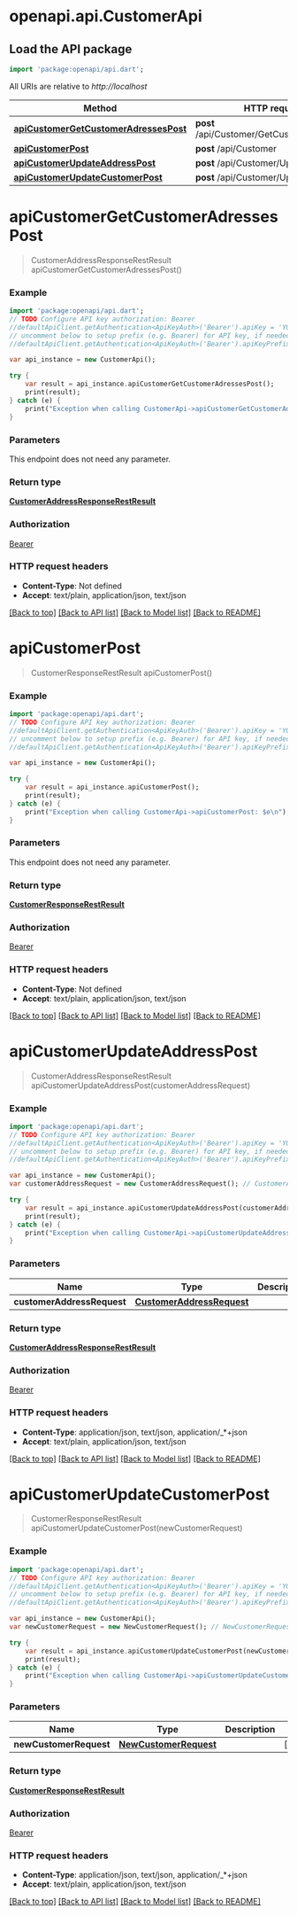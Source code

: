 # openapi.api.CustomerApi

## Load the API package
```dart
import 'package:openapi/api.dart';
```

All URIs are relative to *http://localhost*

Method | HTTP request | Description
------------- | ------------- | -------------
[**apiCustomerGetCustomerAdressesPost**](CustomerApi.md#apiCustomerGetCustomerAdressesPost) | **post** /api/Customer/GetCustomerAdresses | 
[**apiCustomerPost**](CustomerApi.md#apiCustomerPost) | **post** /api/Customer | 
[**apiCustomerUpdateAddressPost**](CustomerApi.md#apiCustomerUpdateAddressPost) | **post** /api/Customer/UpdateAddress | 
[**apiCustomerUpdateCustomerPost**](CustomerApi.md#apiCustomerUpdateCustomerPost) | **post** /api/Customer/UpdateCustomer | 


# **apiCustomerGetCustomerAdressesPost**
> CustomerAddressResponseRestResult apiCustomerGetCustomerAdressesPost()



### Example 
```dart
import 'package:openapi/api.dart';
// TODO Configure API key authorization: Bearer
//defaultApiClient.getAuthentication<ApiKeyAuth>('Bearer').apiKey = 'YOUR_API_KEY';
// uncomment below to setup prefix (e.g. Bearer) for API key, if needed
//defaultApiClient.getAuthentication<ApiKeyAuth>('Bearer').apiKeyPrefix = 'Bearer';

var api_instance = new CustomerApi();

try { 
    var result = api_instance.apiCustomerGetCustomerAdressesPost();
    print(result);
} catch (e) {
    print("Exception when calling CustomerApi->apiCustomerGetCustomerAdressesPost: $e\n");
}
```

### Parameters
This endpoint does not need any parameter.

### Return type

[**CustomerAddressResponseRestResult**](CustomerAddressResponseRestResult.md)

### Authorization

[Bearer](../README.md#Bearer)

### HTTP request headers

 - **Content-Type**: Not defined
 - **Accept**: text/plain, application/json, text/json

[[Back to top]](#) [[Back to API list]](../README.md#documentation-for-api-endpoints) [[Back to Model list]](../README.md#documentation-for-models) [[Back to README]](../README.md)

# **apiCustomerPost**
> CustomerResponseRestResult apiCustomerPost()



### Example 
```dart
import 'package:openapi/api.dart';
// TODO Configure API key authorization: Bearer
//defaultApiClient.getAuthentication<ApiKeyAuth>('Bearer').apiKey = 'YOUR_API_KEY';
// uncomment below to setup prefix (e.g. Bearer) for API key, if needed
//defaultApiClient.getAuthentication<ApiKeyAuth>('Bearer').apiKeyPrefix = 'Bearer';

var api_instance = new CustomerApi();

try { 
    var result = api_instance.apiCustomerPost();
    print(result);
} catch (e) {
    print("Exception when calling CustomerApi->apiCustomerPost: $e\n");
}
```

### Parameters
This endpoint does not need any parameter.

### Return type

[**CustomerResponseRestResult**](CustomerResponseRestResult.md)

### Authorization

[Bearer](../README.md#Bearer)

### HTTP request headers

 - **Content-Type**: Not defined
 - **Accept**: text/plain, application/json, text/json

[[Back to top]](#) [[Back to API list]](../README.md#documentation-for-api-endpoints) [[Back to Model list]](../README.md#documentation-for-models) [[Back to README]](../README.md)

# **apiCustomerUpdateAddressPost**
> CustomerAddressResponseRestResult apiCustomerUpdateAddressPost(customerAddressRequest)



### Example 
```dart
import 'package:openapi/api.dart';
// TODO Configure API key authorization: Bearer
//defaultApiClient.getAuthentication<ApiKeyAuth>('Bearer').apiKey = 'YOUR_API_KEY';
// uncomment below to setup prefix (e.g. Bearer) for API key, if needed
//defaultApiClient.getAuthentication<ApiKeyAuth>('Bearer').apiKeyPrefix = 'Bearer';

var api_instance = new CustomerApi();
var customerAddressRequest = new CustomerAddressRequest(); // CustomerAddressRequest | 

try { 
    var result = api_instance.apiCustomerUpdateAddressPost(customerAddressRequest);
    print(result);
} catch (e) {
    print("Exception when calling CustomerApi->apiCustomerUpdateAddressPost: $e\n");
}
```

### Parameters

Name | Type | Description  | Notes
------------- | ------------- | ------------- | -------------
 **customerAddressRequest** | [**CustomerAddressRequest**](CustomerAddressRequest.md)|  | [optional] 

### Return type

[**CustomerAddressResponseRestResult**](CustomerAddressResponseRestResult.md)

### Authorization

[Bearer](../README.md#Bearer)

### HTTP request headers

 - **Content-Type**: application/json, text/json, application/_*+json
 - **Accept**: text/plain, application/json, text/json

[[Back to top]](#) [[Back to API list]](../README.md#documentation-for-api-endpoints) [[Back to Model list]](../README.md#documentation-for-models) [[Back to README]](../README.md)

# **apiCustomerUpdateCustomerPost**
> CustomerResponseRestResult apiCustomerUpdateCustomerPost(newCustomerRequest)



### Example 
```dart
import 'package:openapi/api.dart';
// TODO Configure API key authorization: Bearer
//defaultApiClient.getAuthentication<ApiKeyAuth>('Bearer').apiKey = 'YOUR_API_KEY';
// uncomment below to setup prefix (e.g. Bearer) for API key, if needed
//defaultApiClient.getAuthentication<ApiKeyAuth>('Bearer').apiKeyPrefix = 'Bearer';

var api_instance = new CustomerApi();
var newCustomerRequest = new NewCustomerRequest(); // NewCustomerRequest | 

try { 
    var result = api_instance.apiCustomerUpdateCustomerPost(newCustomerRequest);
    print(result);
} catch (e) {
    print("Exception when calling CustomerApi->apiCustomerUpdateCustomerPost: $e\n");
}
```

### Parameters

Name | Type | Description  | Notes
------------- | ------------- | ------------- | -------------
 **newCustomerRequest** | [**NewCustomerRequest**](NewCustomerRequest.md)|  | [optional] 

### Return type

[**CustomerResponseRestResult**](CustomerResponseRestResult.md)

### Authorization

[Bearer](../README.md#Bearer)

### HTTP request headers

 - **Content-Type**: application/json, text/json, application/_*+json
 - **Accept**: text/plain, application/json, text/json

[[Back to top]](#) [[Back to API list]](../README.md#documentation-for-api-endpoints) [[Back to Model list]](../README.md#documentation-for-models) [[Back to README]](../README.md)

